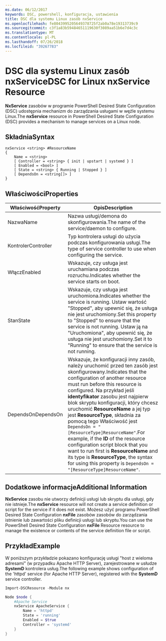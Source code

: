 ```yaml
---
ms.date: 06/12/2017
keywords: DSC, powershell, konfiguracja, ustawienia
title: DSC dla systemu Linux zasób nxService
ms.openlocfilehash: fe8043995205649378725f2ab0a78e19313739c9
ms.sourcegitcommit: c3f1a83b59484651119630f3089aa51b6e7d4c3c
ms.translationtype: MT
ms.contentlocale: pl-PL
ms.lasthandoff: 07/26/2018
ms.locfileid: "39267783"
---
```

# <a name="dsc-for-linux-nxservice-resource"></a><span data-ttu-id="6c30f-103">DSC dla systemu Linux zasób nxService</span><span class="sxs-lookup"><span data-stu-id="6c30f-103">DSC for Linux nxService Resource</span></span>

<span data-ttu-id="6c30f-104">**NxService** zasobów w programie PowerShell Desired State Configuration (DSC) udostępnia mechanizm do zarządzania usługami w węźle systemu Linux.</span><span class="sxs-lookup"><span data-stu-id="6c30f-104">The **nxService** resource in PowerShell Desired State Configuration (DSC) provides a mechanism to manage services on a Linux node.</span></span>

## <a name="syntax"></a><span data-ttu-id="6c30f-105">Składnia</span><span class="sxs-lookup"><span data-stu-id="6c30f-105">Syntax</span></span>

```
nxService <string> #ResourceName
{
    Name = <string>
    [ Controller = <string> { init | upstart | systemd } ]
    [ Enabled = <bool> ]
    [ State = <string> { Running | Stopped } ]
    [ DependsOn = <string[]> ]
}
```

## <a name="properties"></a><span data-ttu-id="6c30f-106">Właściwości</span><span class="sxs-lookup"><span data-stu-id="6c30f-106">Properties</span></span>

| <span data-ttu-id="6c30f-107">Właściwość</span><span class="sxs-lookup"><span data-stu-id="6c30f-107">Property</span></span> | <span data-ttu-id="6c30f-108">Opis</span><span class="sxs-lookup"><span data-stu-id="6c30f-108">Description</span></span> |
|---|---|
| <span data-ttu-id="6c30f-109">Nazwa</span><span class="sxs-lookup"><span data-stu-id="6c30f-109">Name</span></span>| <span data-ttu-id="6c30f-110">Nazwa usługi/demona do skonfigurowania.</span><span class="sxs-lookup"><span data-stu-id="6c30f-110">The name of the service/daemon to configure.</span></span>|
| <span data-ttu-id="6c30f-111">Kontroler</span><span class="sxs-lookup"><span data-stu-id="6c30f-111">Controller</span></span>| <span data-ttu-id="6c30f-112">Typ kontrolera usługi do użycia podczas konfigurowania usługi.</span><span class="sxs-lookup"><span data-stu-id="6c30f-112">The type of service controller to use when configuring the service.</span></span>|
| <span data-ttu-id="6c30f-113">Włącz</span><span class="sxs-lookup"><span data-stu-id="6c30f-113">Enabled</span></span>| <span data-ttu-id="6c30f-114">Wskazuje, czy usługa jest uruchamiana podczas rozruchu.</span><span class="sxs-lookup"><span data-stu-id="6c30f-114">Indicates whether the service starts on boot.</span></span>|
| <span data-ttu-id="6c30f-115">Stan</span><span class="sxs-lookup"><span data-stu-id="6c30f-115">State</span></span>| <span data-ttu-id="6c30f-116">Wskazuje, czy usługa jest uruchomiona.</span><span class="sxs-lookup"><span data-stu-id="6c30f-116">Indicates whether the service is running.</span></span> <span data-ttu-id="6c30f-117">Ustaw wartość "Stopped", aby upewnić się, że usługa nie jest uruchomiony.</span><span class="sxs-lookup"><span data-stu-id="6c30f-117">Set this property to "Stopped" to ensure that the service is not running.</span></span> <span data-ttu-id="6c30f-118">Ustaw ją na "Uruchomiona", aby upewnić się, że usługa nie jest uruchomiony.</span><span class="sxs-lookup"><span data-stu-id="6c30f-118">Set it to "Running" to ensure that the service is not running.</span></span>|
| <span data-ttu-id="6c30f-119">DependsOn</span><span class="sxs-lookup"><span data-stu-id="6c30f-119">DependsOn</span></span> | <span data-ttu-id="6c30f-120">Wskazuje, że konfiguracji inny zasób, należy uruchomić przed ten zasób jest skonfigurowany.</span><span class="sxs-lookup"><span data-stu-id="6c30f-120">Indicates that the configuration of another resource must run before this resource is configured.</span></span> <span data-ttu-id="6c30f-121">Na przykład jeśli **identyfikator** zasobu jest najpierw blok skryptu konfiguracji, który chcesz uruchomić **ResourceName** a jej typ jest **ResourceType**, składnia za pomocą tego Właściwość jest `DependsOn = "[ResourceType]ResourceName"`.</span><span class="sxs-lookup"><span data-stu-id="6c30f-121">For example, if the **ID** of the resource configuration script block that you want to run first is **ResourceName** and its type is **ResourceType**, the syntax for using this property is `DependsOn = "[ResourceType]ResourceName"`.</span></span>|

## <a name="additional-information"></a><span data-ttu-id="6c30f-122">Dodatkowe informacje</span><span class="sxs-lookup"><span data-stu-id="6c30f-122">Additional Information</span></span>

<span data-ttu-id="6c30f-123">**NxService** zasobu nie utworzy definicji usługi lub skryptu dla usługi, gdy nie istnieje.</span><span class="sxs-lookup"><span data-stu-id="6c30f-123">The **nxService** resource will not create a service definition or script for the service if it does not exist.</span></span> <span data-ttu-id="6c30f-124">Możesz użyć programu PowerShell Desired State Configuration **nxFile** zasobów zasobów do zarządzania istnienie lub zawartości pliku definicji usługi lub skryptu.</span><span class="sxs-lookup"><span data-stu-id="6c30f-124">You can use the PowerShell Desired State Configuration **nxFile** Resource resource to manage the existence or contents of the service definition file or script.</span></span>

## <a name="example"></a><span data-ttu-id="6c30f-125">Przykład</span><span class="sxs-lookup"><span data-stu-id="6c30f-125">Example</span></span>

<span data-ttu-id="6c30f-126">W poniższym przykładzie pokazano konfigurację usługi "host z wieloma adresami" (w przypadku Apache HTTP Server), zarejestrowane w usłudze **SystemD** kontrolera usług.</span><span class="sxs-lookup"><span data-stu-id="6c30f-126">The following example shows configuration of the 'httpd' service (for Apache HTTP Server), registered with the **SystemD** service controller.</span></span>

```powershell
Import-DSCResource -Module nx

Node $node {
    #Apache Service
    nxService ApacheService {
        Name = 'httpd'
        State = 'running'
        Enabled = $true
        Controller = 'systemd'
    }
}
```